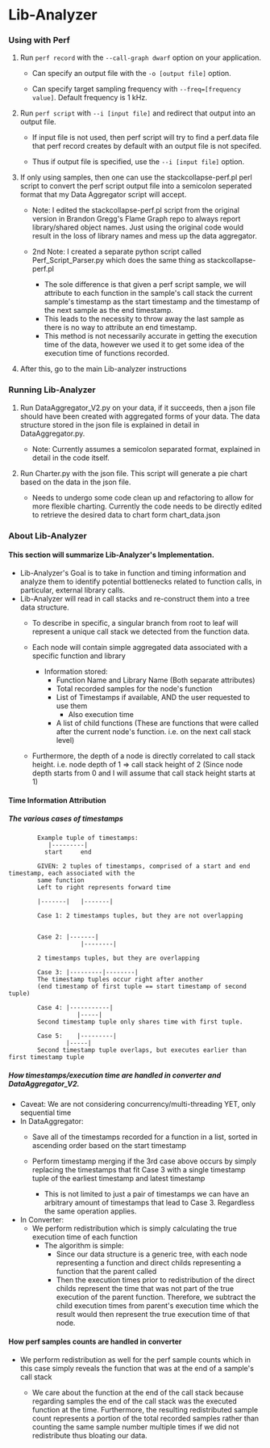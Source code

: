 # Lib-Analyzer
### Using with Perf
1. Run ```perf record``` with the ```--call-graph dwarf``` option on your application.
   
   - Can specify an output file with the ```-o [output file]``` option.

   - Can specify target sampling frequency with ```--freq=[frequency value]```. Default frequency is 1 kHz.

2. Run ```perf script``` with ```--i [input file]``` and redirect that output into an output file.

   - If input file is not used, then perf script will try to find a perf.data file that perf record creates by default with an output file is not specifed.

   - Thus if output file is specified, use the ```--i [input file]``` option.

3. If only using samples, then one can use the stackcollapse-perf.pl perl script to convert the perf script output file into a semicolon seperated format that my Data Aggregator script will accept. 
   
   - Note: I edited the stackcollapse-perf.pl script from the original version in Brandon Gregg's Flame Graph repo to always report library/shared object names. Just using the original code would result in the loss of library names and mess up the data aggregator.
   - 2nd Note: I created a separate python script called Perf_Script_Parser.py which does the same thing as stackcollapse-perf.pl
  
      - The sole difference is that given a perf script sample, we will attribute to each function in the sample's call stack the current sample's timestamp as the start timestamp and the timestamp of the next sample as the end timestamp.
      - This leads to the necessity to throw away the last sample as there is no way to attribute an end timestamp.
      - This method is not necessarily accurate in getting the execution time of the data, however we used it to get some idea of the execution time of functions recorded.
4. After this, go to the main Lib-analyzer instructions

### Running Lib-Analyzer
1. Run DataAggregator_V2.py on your data, if it succeeds, then a json file should have been created with aggregated forms of your data. The data structure stored in the json file is explained in detail in DataAggregator.py.
   
   - Note: Currently assumes a semicolon separated format, explained in detail in the code itself.
   
2. Run Charter.py with the json file. This script will generate a pie chart based on the data in the json file.
   - Needs to undergo some code clean up and refactoring to allow for more flexible charting. Currently the code needs to be directly edited to retrieve the desired data to chart form chart_data.json

### About Lib-Analyzer

#### This section will summarize Lib-Analyzer's Implementation.

- Lib-Analyzer's Goal is to take in function and timing information and analyze them to identify potential bottlenecks related to function calls, in particular, external library calls.
- Lib-Analyzer will read in call stacks and re-construct them into a tree data structure. 
  - To describe in specific, a singular branch from root to leaf will represent a unique call stack we detected from the function data.
  - Each node will contain simple aggregated data associated with a specific function and library
   
      - Information stored:
        - Function Name and Library Name (Both separate attributes)
        - Total recorded samples for the node's function
        - List of Timestamps if available, AND the user requested to use them
             - Also execution time
        - A list of child functions (These are functions that were called after the current node's function. i.e. on the next call stack level)

  - Furthermore, the depth of a node is directly correlated to call stack height. i.e. node depth of 1 => call stack height of 2 (Since node depth starts from 0 and I will assume that call stack height starts at 1)
    
#### Time Information Attribution
   
##### The various cases of timestamps

            Example tuple of timestamps:
               |---------|
              start     end
  
            GIVEN: 2 tuples of timestamps, comprised of a start and end timestamp, each associated with the
            same function
            Left to right represents forward time
  
            |-------|   |-------|
            
            Case 1: 2 timestamps tuples, but they are not overlapping
  
            
            Case 2: |-------|        
                        |--------|    
            
            2 timestamps tuples, but they are overlapping
  
            Case 3: |---------|--------|
            The timestamp tuples occur right after another
            (end timestamp of first tuple == start timestamp of second tuple)
  
            Case 4: |-----------|
                       |-----|
            Second timestamp tuple only shares time with first tuple.
            
            Case 5:    |---------|
                    |-----|
            Second timestamp tuple overlaps, but executes earlier than first timestamp tuple

##### How timestamps/execution time are handled in converter and DataAggregator_V2.

  - Caveat: We are not considering concurrency/multi-threading YET, only sequential time
  - In DataAggregator:
    - Save all of the timestamps recorded for a function in a list, sorted in ascending order based on the start timestamp
    - Perform timestamp merging if the 3rd case above occurs by simply replacing the timestamps that fit Case 3 with a single timestamp tuple of the earliest timestamp and latest timestamp
  
      - This is not limited to just a pair of timestamps we can have an arbitrary amount of timestamps that lead to Case 3. Regardless the same operation applies.
  - In Converter:
    - We perform redistribution which is simply calculating the true execution time of each function
      - The algorithm is simple:
        - Since our data structure is a generic tree, with each node representing a function and direct childs representing a function that the parent called
        - Then the execution times prior to redistribution of the direct childs represent the time that was not part of the true execution of the parent function. Therefore, we subtract the child execution times from parent's execution time which the result would then represent the true execution time of that node.
    

#### How perf samples counts are handled in converter
    
- We perform redistribution as well for the perf sample counts which in this case simply reveals the function that was at the end of a sample's call stack
  
    - We care about the function at the end of the call stack because regarding samples the end of the call stack was the executed function at the time. Furthermore, the resulting redistributed sample count represents a portion of the total recorded samples rather than counting the same sample number multiple times if we did not redistribute thus bloating our data.